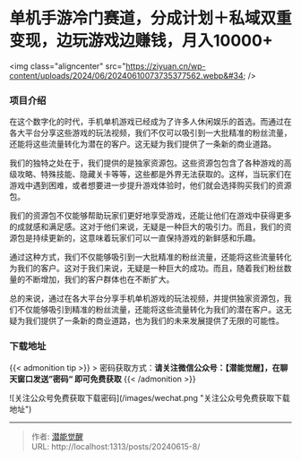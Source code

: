 # 单机手游冷门赛道，分成计划＋私域双重变现，边玩游戏边赚钱，月入10000&#43;


&lt;img class=&#34;aligncenter&#34; src=&#34;https://ziyuan.cn/wp-content/uploads/2024/06/20240610073735377562.webp&#34;  /&gt;

###  项目介绍

在这个数字化的时代，手机单机游戏已经成为了许多人休闲娱乐的首选。而通过在各大平台分享这些游戏的玩法视频，我们不仅可以吸引到一大批精准的粉丝流量，还能将这些流量转化为潜在的客户。这无疑为我们提供了一条新的商业道路。

我们的独特之处在于，我们提供的是独家资源包。这些资源包包含了各种游戏的高级攻略、特殊技能、隐藏关卡等等，这些都是外界无法获取的。这样，当玩家们在游戏中遇到困难，或者想要进一步提升游戏体验时，他们就会选择购买我们的资源包。

我们的资源包不仅能够帮助玩家们更好地享受游戏，还能让他们在游戏中获得更多的成就感和满足感。这对于他们来说，无疑是一种巨大的吸引力。而且，我们的资源包是持续更新的，这意味着玩家们可以一直保持游戏的新鲜感和乐趣。

通过这种方式，我们不仅能够吸引到一大批精准的粉丝流量，还能将这些流量转化为我们的客户。这对于我们来说，无疑是一种巨大的成功。而且，随着我们粉丝数量的不断增加，我们的客户群体也在不断扩大。

总的来说，通过在各大平台分享手机单机游戏的玩法视频，并提供独家资源包，我们不仅能够吸引到精准的粉丝流量，还能将这些流量转化为我们的潜在客户。这无疑为我们提供了一条新的商业道路，也为我们的未来发展提供了无限的可能性。


### 下载地址




{{&lt; admonition tip &gt;}}
&gt; 密码获取方式：**请关注微信公众号：【潜能觉醒】，在聊天窗口发送”密码“ 即可免费获取**
{{&lt; /admonition &gt;}}


![关注公众号免费获取下载密码](/images/wechat.png &#34;关注公众号免费获取下载地址&#34;)

---

> 作者: [潜能觉醒](/)  
> URL: http://localhost:1313/posts/20240615-8/  

